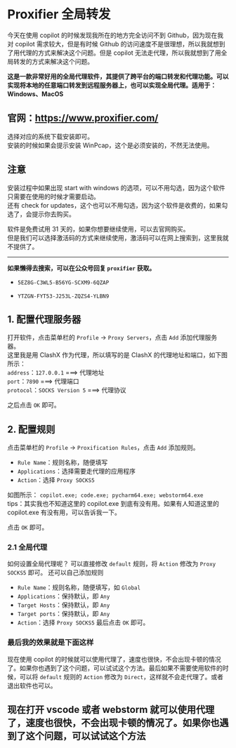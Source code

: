 # Proxifier 全局转发

今天在使用 copilot 的时候发现我所在的地方完全访问不到 Github，因为现在我对 copilot 需求较大，但是有时候 Github 的访问速度不是很理想，所以我就想到了用代理的方式来解决这个问题。但是 copilot 无法走代理，所以我就想到了用全局转发的方式来解决这个问题。

**这是一款非常好用的全局代理软件，其提供了跨平台的端口转发和代理功能。可以实现将本地的任意端口转发到远程服务器上，也可以实现全局代理。适用于：Windows、MacOS**

## 官网：<https://www.proxifier.com/>

选择对应的系统下载安装即可。  
安装的时候如果会提示安装 WinPcap，这个是必须安装的，不然无法使用。

## 注意

安装过程中如果出现 start with windows 的选项，可以不用勾选，因为这个软件只需要在使用的时候才需要启动。  
还有 check for updates，这个也可以不用勾选，因为这个软件是收费的，如果勾选了，会提示你去购买。

软件是免费试用 31 天的，如果你想要继续使用，可以去官网购买。  
但是我们可以选择激活码的方式来继续使用，激活码可以在网上搜索到，这里我就不提供了。

---

**如果懒得去搜索，可以在公众号回复 `proxifier` 获取。**

- `5EZ8G-C3WL5-B56YG-SCXM9-6QZAP`

- `YTZGN-FYT53-J253L-ZQZS4-YLBN9`

## 1. 配置代理服务器

打开软件，点击菜单栏的 `Profile` -> `Proxy Servers`，点击 `Add` 添加代理服务器。  
这里我是用 ClashX 作为代理，所以填写的是 ClashX 的代理地址和端口，如下图所示：  
`address`：`127.0.0.1` ===> 代理地址  
`port`：`7890` ===> 代理端口  
`protocol`：`SOCKS Version 5` ===> 代理协议


之后点击 `OK` 即可。

## 2. 配置规则

点击菜单栏的 `Profile` -> `Proxification Rules`，点击 `Add` 添加规则。

- `Rule Name`：规则名称，随便填写
- `Applications`：选择需要走代理的应用程序
- `Action`：选择 `Proxy SOCKS5`

如图所示：
`copilot.exe; code.exe; pycharm64.exe; webstorm64.exe`  
tips：其实我也不知道这里的 copilot.exe 到底有没有用。如果有人知道这里的 copilot.exe 有没有用，可以告诉我一下。

点击 `OK` 即可。

### 2.1 全局代理

如何设置全局代理呢？
可以直接修改 `default` 规则，将 `Action` 修改为 `Proxy SOCKS5` 即可。
还可以自己添加规则

- `Rule Name`：规则名称，随便填写，如 `Global`
- `Applications`：保持默认，即 `Any`
- `Target Hosts`：保持默认，即 `Any`
- `Target ports`：保持默认，即 `Any`
- `Action`：选择 `Proxy SOCKS5`
  最后点击 `OK` 即可。

### 最后我的效果就是下面这样

现在使用 copilot 的时候就可以使用代理了，速度也很快，不会出现卡顿的情况了。如果你也遇到了这个问题，可以试试这个方法。最后如果不需要使用软件的时候，可以将 `default` 规则的 `Action` 修改为 `Direct`，这样就不会走代理了。或者退出软件也可以。

## 现在打开 vscode 或者 webstorm 就可以使用代理了，速度也很快，不会出现卡顿的情况了。如果你也遇到了这个问题，可以试试这个方法
